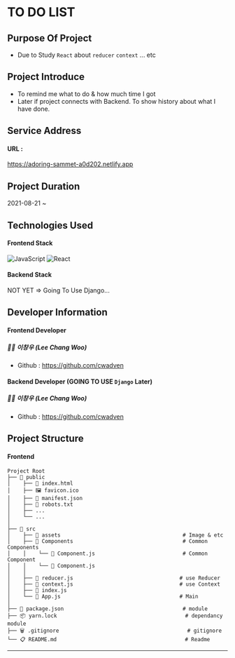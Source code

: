 # TO DO LIST

## Purpose Of Project

- Due to Study `React` about `reducer` `context` ... etc

## Project Introduce

- To remind me what to do & how much time I got
- Later if project connects with Backend. To show history about what I have done. 

## Service Address
#### URL :
https://adoring-sammet-a0d202.netlify.app

## Project Duration

2021-08-21 ~

## Technologies Used

#### Frontend Stack
![JavaScript](https://img.shields.io/badge/javascript-%23323330.svg?style=for-the-badge&logo=javascript&logoColor=%23F7DF1E) ![React](https://img.shields.io/badge/react-%2320232a.svg?style=for-the-badge&logo=react&logoColor=%2361DAFB)

#### Backend Stack
NOT YET => Going To Use Django...

## Developer Information

#### Frontend Developer

##### 👨‍🦱 이창우 (Lee Chang Woo)

- Github : https://github.com/cwadven

#### Backend Developer (GOING TO USE `Django` Later)

##### 👨‍🦱 이창우 (Lee Chang Woo)

- Github : https://github.com/cwadven

## Project Structure

#### Frontend

```
Project Root
├── 📂 public
│    ├── 📰 index.html
│    ├── 🖼 favicon.ico
│    ├── 📜 manifest.json
│    ├── 📄 robots.txt
│    ├── ...
│    └── ...
│
├── 📂 src
│    ├── 📂 assets                                       # Image & etc
│    ├── 📂 Components                                   # Common Components
│    │    └── 📑 Component.js                            # Common Component
│    │    └── 📑 Component.js
│    │
│    ├── 📑 reducer.js                                  # use Reducer
│    ├── 📑 context.js                                  # use Context
│    ├── 📝 index.js
│    └── 📑 App.js                                      # Main
│
├── 📜 package.json                                      # module
├── 📦 yarn.lock                                         # dependancy module
├── 🗑 .gitignore                                         # gitignore
└── 📋 README.md                                         # Readme
```

---